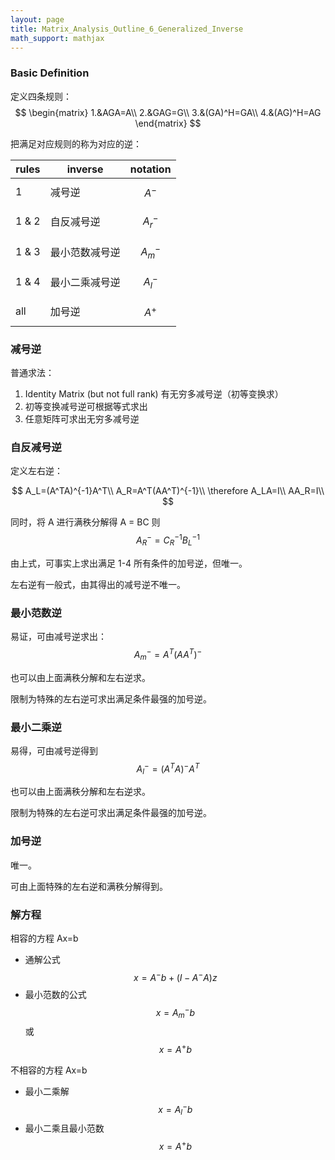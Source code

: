 ```yaml
---
layout: page
title: Matrix_Analysis_Outline_6_Generalized_Inverse
math_support: mathjax
---
```



### Basic Definition

定义四条规则：
$$
\begin{matrix}
1.&AGA=A\\
2.&GAG=G\\
3.&(GA)^H=GA\\
4.&(AG)^H=AG
\end{matrix}
$$

把满足对应规则的称为对应的逆：

| rules | inverse | notation |
|---|---|---|
| 1 | 减号逆 | $$A^-$$ |
| 1 & 2 | 自反减号逆 | $$A_r^-$$ |
| 1 & 3 | 最小范数减号逆 | $$A_m^-$$ |
| 1 & 4 | 最小二乘减号逆 | $$A_l^-$$ |
| all | 加号逆 | $$A^+$$ |

### 减号逆

普通求法：
1. Identity Matrix (but not full rank) 有无穷多减号逆（初等变换求）
2. 初等变换减号逆可根据等式求出
3. 任意矩阵可求出无穷多减号逆

### 自反减号逆

定义左右逆：

$$
A_L=(A^TA)^{-1}A^T\\
A_R=A^T(AA^T)^{-1}\\
\therefore A_LA=I\\
AA_R=I\\
$$

同时，将 A 进行满秩分解得 A = BC
则 $$A_R^-=C_R^{-1}B_L^{-1}$$

由上式，可事实上求出满足 1-4 所有条件的加号逆，但唯一。

左右逆有一般式，由其得出的减号逆不唯一。

### 最小范数逆

易证，可由减号逆求出：$$A_m^-=A^T(AA^T)^-$$

也可以由上面满秩分解和左右逆求。

限制为特殊的左右逆可求出满足条件最强的加号逆。

### 最小二乘逆

易得，可由减号逆得到 $$A^-_l=(A^TA)^-A^T$$

也可以由上面满秩分解和左右逆求。

限制为特殊的左右逆可求出满足条件最强的加号逆。

### 加号逆

唯一。

可由上面特殊的左右逆和满秩分解得到。

### 解方程

相容的方程 Ax=b

- 通解公式 $$x=A^-b+(I-A^-A)z$$
- 最小范数的公式 $$x=A_m^-b$$ 或 $$x=A^+b$$

不相容的方程 Ax=b

- 最小二乘解 $$x=A_l^-b$$
- 最小二乘且最小范数 $$x=A^+b$$









